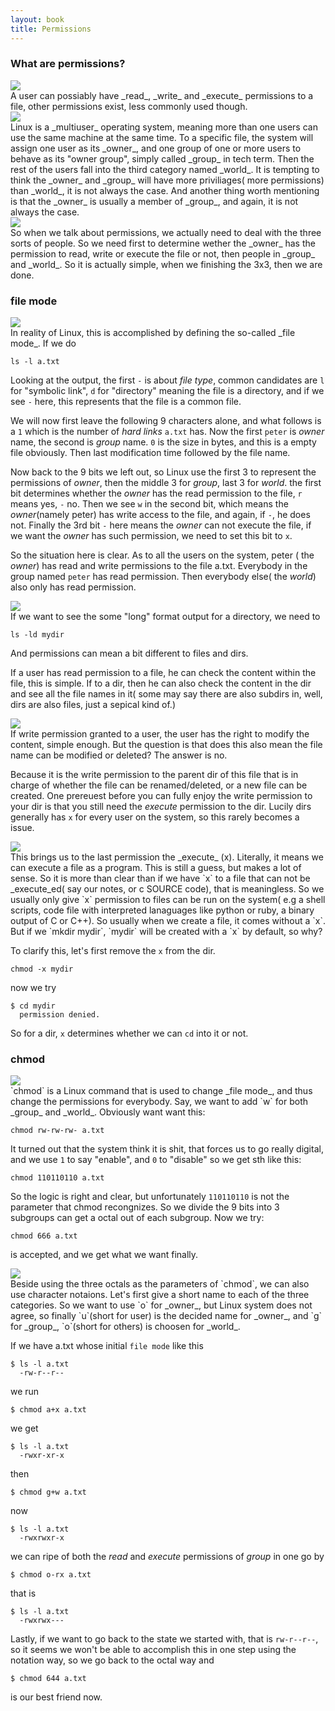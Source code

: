 ```yaml
---
layout: book
title: Permissions
---
```


### What are permissions?
<div class="slide">
  <img src="/LGCB-assets/bash/perm_1.png" />
</div>
A user can possiably have _read_, _write_ and _execute_ permissions to a file, other
permissions exist, less commonly used though.
<div class="slide">
  <img src="/LGCB-assets/bash/perm_2.png" />
</div>
Linux is a _multiuser_ operating system, meaning more than one users can use
the same machine at the same time. To a specific file, the system will assign
one user as its _owner_, and one group of one or more users to behave as its
"owner group", simply called _group_ in tech term. Then the rest of the users
fall into the third category named _world_. It is tempting to think the
_owner_ and _group_ will have more priviliages( more permissions) than _world_, it is not always the case.
And another thing worth mentioning is that the _owner_ is usually a member of
_group_, and again, it is not always the case.
<div class="slide">
  <img src="/LGCB-assets/bash/perm_3.png" />
</div>
So when we talk about permissions, we actually need to deal with the three
sorts of people. So we need first to determine wether the _owner_ has the
permission to read, write or execute the file or not, then people in
_group_ and _world_. So it is actually simple, when we finishing the 3x3, then
we are done.

### file mode
<div class="slide">
  <img src="/LGCB-assets/bash/perm_4.png" />
</div>
In reality of Linux, this is accomplished  by defining the so-called _file mode_.
If we do 

    ls -l a.txt

Looking at the output, the first `-` is about _file type_, common candidates are `l` for "symbolic link", `d` for "directory" meaning the file is a directory, and if we see `-` here, this represents that the file is a common file.

We will now first leave the following 9 characters alone, and what follows is
a `1` which is the number of _hard links_ `a.txt` has. Now the first `peter`
is _owner_ name, the second is _group_ name. `0` is the size in bytes, and this
is a empty file obviously. Then last modification time followed by the file
name.

Now back to the 9 bits we left out, so Linux use the first 3 to represent the
permissions of _owner_, then the middle 3 for _group_, last 3 for _world_.
 the first bit determines whether the _owner_ has the read permission to the
file, `r` means yes, `-` no. Then we see `w` in the second bit, which means
the _owner_(namely peter) has write access to the file, and again, if `-`,
he does not. Finally the 3rd bit `-` here means the _owner_ can not execute
the file, if we want the _owner_ has such permission, we need to set this bit
to `x`.

So the situation here is clear. As to all the users on the system, peter ( the
_owner_) has read and write permissions to the file a.txt. Everybody in the
group named `peter` has read permission. Then everybody else( the _world_)
also only has read permission.
<div class="slide">
  <img src="/LGCB-assets/bash/perm_5.png" />
</div>
If we want to see the some "long" format output for a directory, we need to

    ls -ld mydir

And permissions can mean a bit different to files and dirs.

If a user has read permission to a file, he can check the content within the
file, this is simple. If to a dir, then he can also check the content in the
dir and see all the file names in it( some may say there are also subdirs in,
well, dirs are also files, just a sepical kind of.)
<div class="slide">
  <img src="/LGCB-assets/bash/perm_6.png" />
</div>
If write permission granted to a user, the user has the right to modify the
content, simple enough. But the question is that does this also mean the file name can be modified or deleted? The answer is no. 

Because it is the write permission to the parent dir of this file that is in
charge of whether the file can be renamed/deleted, or a new file can be
created. One prereuest before you can fully enjoy the write permission to your
dir is that you still need the _execute_ permission to the dir. Lucily dirs
generally has `x` for every user on the system, so this rarely becomes a
issue.
<div class="slide">
  <img src="/LGCB-assets/bash/perm_7.png" />
</div>
This brings us to the last permission the _execute_ (x).
Literally, it means we can execute a file as a program. This is still a guess,
but makes a lot of sense. So it is more than clear than if we have `x` to a
file that can not be _execute_ed( say our notes, or c SOURCE code), that is meaningless. So we usually only give `x` permission to files can be run on the system( e.g a shell scripts, code file with interpreted lanaguages like python or ruby, a binary output of C or C++). So usually when we create a file, it comes without a `x`. But if we `mkdir mydir`, `mydir` will be created with a `x` by default, so why? 

To clarify this, let's first remove the `x` from the dir.

    chmod -x mydir

now we try

    $ cd mydir
      permission denied.

So for a dir, `x` determines whether we can `cd` into it or not.
### chmod
<div class="slide">
  <img src="/LGCB-assets/bash/perm_8.png" />
</div>
`chmod` is a Linux command that is used to change _file mode_, and thus change the permissions for everybody. Say, we want to add `w` for both _group_ and _world_. Obviously want want this:

    chmod rw-rw-rw- a.txt

It turned out that the system think it is shit, that forces us to go really
digital, and we use `1` to say "enable", and `0` to "disable" so we get sth
like this:

    chmod 110110110 a.txt

So the logic is right and clear, but unfortunately `110110110` is not the
parameter that chmod recongnizes. So we divide the 9 bits into 3 subgroups can
get a octal out of each subgroup. Now we try:

    chmod 666 a.txt 

is accepted, and we get what we want finally.
<div class="slide">
  <img src="/LGCB-assets/bash/perm_9.png" />
</div>
Beside using the three octals as the parameters of `chmod`, we can also use
character notaions. Let's first give a short name to each of the three
categories. So we want to use `o` for _owner_, but Linux system does not
agree, so finally `u`(short for user) is the decided name for _owner_, and `g`
for _group_, `o`(short for others) is choosen for _world_. 

If we have a.txt whose initial `file mode` like this

    $ ls -l a.txt
      -rw-r--r--

we run

    $ chmod a+x a.txt

we get

    $ ls -l a.txt
      -rwxr-xr-x

then

    $ chmod g+w a.txt

now

    $ ls -l a.txt
      -rwxrwxr-x    

we can ripe of both the _read_ and _execute_ permissions of _group_ in one go by

    $ chmod o-rx a.txt

that is

    $ ls -l a.txt
      -rwxrwx---

Lastly, if we want to go back to the state we started with, that is
`rw-r--r--`, so it seems we won't be able to accomplish this in one step using
the notation way, so we go back to the octal way and

    $ chmod 644 a.txt

is our best friend now.

